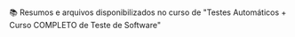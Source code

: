 📚 Resumos e arquivos disponibilizados no curso de "Testes Automáticos + Curso COMPLETO de Teste de Software"
